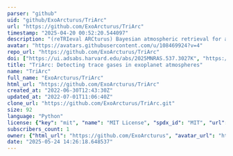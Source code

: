 ```yaml
---
parser: "github"
uid: "github/ExoArcturus/TriArc"
url: "https://github.com/ExoArcturus/TriArc"
timestamp: "2025-04-20 00:52:20.544097"
description: "(reTRIeval ARCturus) Bayesian atmospheric retrieval for assessing detectability of trace gases in exoplanet atmospheres."
avatar: "https://avatars.githubusercontent.com/u/108469924?v=4"
repo_url: "https://github.com/ExoArcturus/TriArc"
doi: ["https://ui.adsabs.harvard.edu/abs/2025MNRAS.537.3027K", "https://ui.adsabs.harvard.edu/abs/2023AJ....166...39C", "https://ui.adsabs.harvard.edu/abs/2025ascl.soft04011C/abstract"]
title: "TriArc: Detecting trace gases in exoplanet atmospheres"
name: "TriArc"
full_name: "ExoArcturus/TriArc"
html_url: "https://github.com/ExoArcturus/TriArc"
created_at: "2022-06-30T12:43:30Z"
updated_at: "2022-07-01T11:06:40Z"
clone_url: "https://github.com/ExoArcturus/TriArc.git"
size: 92
language: "Python"
license: {"key": "mit", "name": "MIT License", "spdx_id": "MIT", "url": "https://api.github.com/licenses/mit", "node_id": "MDc6TGljZW5zZTEz"}
subscribers_count: 1
owner: {"html_url": "https://github.com/ExoArcturus", "avatar_url": "https://avatars.githubusercontent.com/u/108469924?v=4", "login": "ExoArcturus", "type": "User"}
date: "2025-05-24 14:26:18.648537"
---
```

